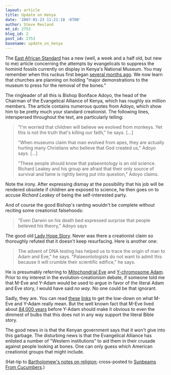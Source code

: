 ```yaml
---
layout: article
title: Update on Kenya
date: '2007-01-23 11:21:18 -0700'
author: Steve Reuland
mt_id: 2753
blog_id: 2
post_id: 2753
basename: update_on_kenya
---
```

The [East African Standard](http://allafrica.com/stories/200701120826.html) has a new (well, a week and a half old, but new to me) article concerning the attempts by evangelicals to suppress the hominid fossils currently on display in Kenya's National Museum.  You may remember when this ruckus first began [several months ago](http://www.pandasthumb.org/archives/2006/08/africa_our_past.html).  We now learn that churches are planning on holding "major demonstrations to the museum to press for the removal of the bones." 

The ringleader of all this is Bishop Boniface Adoyo, the head of the Chairman of the Evangelical Alliance of Kenya, which has roughly six million members.  The article contains numerous quotes from Adoyo, which show him to be pretty much your standard creationist.  The following lines, interspersed throughout the text, are particularly telling:

> "I'm worried that children will believe we evolved from monkeys. Yet this is not the truth that's killing our faith," he says. \[...\]
> 
> "When museums claim that man evolved from apes, they are actually hurting many Christians who believe that God created us," Adoyo says. \[...\]
> 
> "These people should know that palaeontology is an old science. Richard Leakey and his group are afraid that their only source of survival and fame is rightly being put into question," Adoyo claims.

Note the irony.  After expressing dismay at the possibility that his job will be rendered obsolete if children are exposed to science, he then goes on to accuse _Richard Leakey_ of being the self-interested party.

And of course the good Bishop's ranting wouldn't be complete without reciting some creationist falsehoods:

> "Even Darwin on his death bed expressed surprise that people believed his theory," Adoyo says

The good old [Lady Hope Story](http://www.talkorigins.org/faqs/hope.html).  Never was there a creationist claim so thoroughly refuted that it doesn't keep resurfacing.  Here is another one: 

> The advent of DNA testing has helped us to trace the origin of man to Adam and Eve," he says. "Palaeontologists do not want to admit this because it will crumble their scientific edifice," he says.

He is presumably referring to [Mitochondrial Eve](http://en.wikipedia.org/wiki/Mitochondrial_Eve) and [Y-chromosome Adam](http://en.wikipedia.org/wiki/Y-chromosomal_Adam).  Prior to my interest in the evolution-creationism debate, if someone told me that M-Eve and Y-Adam would be used to argue in favor of the literal Adam and Eve story, I would have said _no way_.  No one could be that ignorant.  

Sadly, they are.  You can read [these](http://www.talkorigins.org/faqs/homs/mitoeve.html) [links](http://www.corante.com/loom/archives/005799.html) to get the low-down on what M-Eve and Y-Adam really mean.  But the well known fact that M-Eve lived about [84,000 years](http://news.bbc.co.uk/2/hi/science/nature/999030.stm) before Y-Adam should make it obvious to even the dimmest of bulbs that this does not in any way support the literal Bible story.

The good news in is that the Kenyan government says that it won't give into this garbage.  The disturbing news is that the Evangelical Alliance has enlisted a number of "Western institutions" to aid them in their crusade against people looking at bones.  One can only guess which American creationist groups that might include.    

(Hat-tip to [Bartholomew's notes on religion](http://blogs.salon.com/0003494/2007/01/13.html); cross-posted to [Sunbeams From Cucumbers](http://stevereuland.blogspot.com/2007/01/update-on-kenya.html).)
